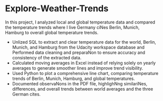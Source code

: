 # Explore-Weather-Trends
In this project, I analyzed local and global temperature data and compared the temperature trends where I live Germany ciNes Berlin, Munich, Hamburg to overall global temperature trends.

- Unlized SQL to extract and clear temperature data for the world, Berlin, Munich, and Hamburg from the Udacity workspace database and Performed data cleaning and preparaNon to ensure accuracy and consistency of the extracted data.
- Calculated moving averages in Excel instead of relying solely on yearly averages to generate smoother lines and improve trend visibility.
- Used Python to plot a comprehensive line chart, comparing temperature trends of Berlin, Munich, Hamburg, and global temperatures.
- Documented observaNons in the PDF file, highlighNng similariNes, differences, and overall trends between world averages and the three German cites.
